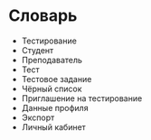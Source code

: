 # Словарь

- Тестирование
- Студент
- Преподаватель
- Тест
- Тестовое задание
- Чёрный список
- Приглашение на тестирование
- Данные профиля
- Экспорт
- Личный кабинет